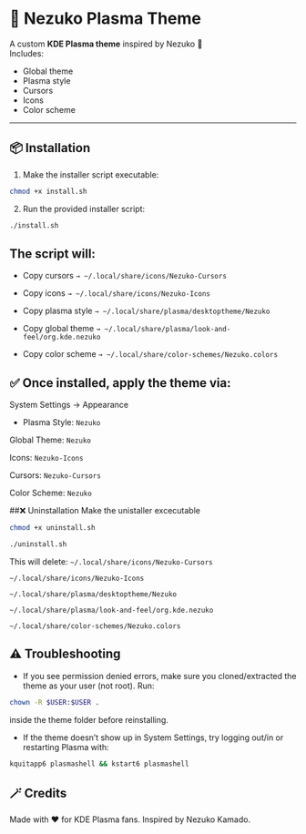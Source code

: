 # 🌸 Nezuko Plasma Theme

A custom **KDE Plasma theme** inspired by Nezuko 🌸  
Includes:
- Global theme
- Plasma style
- Cursors
- Icons
- Color scheme

---

## 📦 Installation

1. Make the installer script executable:
```bash
chmod +x install.sh
```

2. Run the provided installer script:

```bash
./install.sh
```
## The script will:
- Copy cursors `→ ~/.local/share/icons/Nezuko-Cursors`

- Copy icons `→ ~/.local/share/icons/Nezuko-Icons`

- Copy plasma style `→ ~/.local/share/plasma/desktoptheme/Nezuko`

- Copy global theme `→ ~/.local/share/plasma/look-and-feel/org.kde.nezuko`

- Copy color scheme `→ ~/.local/share/color-schemes/Nezuko.colors`

## ✅ Once installed, apply the theme via:
System Settings → Appearance

- Plasma Style: `Nezuko`

Global Theme: `Nezuko`

Icons: `Nezuko-Icons`

Cursors: `Nezuko-Cursors`

Color Scheme: `Nezuko`

##❌ Uninstallation
Make the unistaller excecutable
```bash
chmod +x uninstall.sh
```
```bash
./uninstall.sh
```
This will delete:
`~/.local/share/icons/Nezuko-Cursors`

`~/.local/share/icons/Nezuko-Icons`

`~/.local/share/plasma/desktoptheme/Nezuko`

`~/.local/share/plasma/look-and-feel/org.kde.nezuko`

`~/.local/share/color-schemes/Nezuko.colors`

## ⚠️ Troubleshooting

- If you see permission denied errors, make sure you cloned/extracted the theme as your user (not root).
Run:
```bash
chown -R $USER:$USER .
```
inside the theme folder before reinstalling.

- If the theme doesn’t show up in System Settings, try logging out/in or restarting Plasma with:
```bash
kquitapp6 plasmashell && kstart6 plasmashell
```
## 🪄 Credits

Made with ❤️ for KDE Plasma fans. Inspired by Nezuko Kamado.
